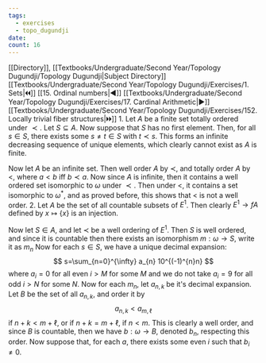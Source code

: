 ```yaml
---
tags:
  - exercises
  - topo_dugundji
date: 
count: 16
---
```

[[Directory]], [[Textbooks/Undergraduate/Second Year/Topology Dugundji/Topology Dugundji|Subject Directory]]
[[Textbooks/Undergraduate/Second Year/Topology Dugundji/Exercises/1. Sets|🞀🞀]] [[15. Ordinal numbers|◀]] [[Textbooks/Undergraduate/Second Year/Topology Dugundji/Exercises/17. Cardinal Arithmetic|▶]] [[Textbooks/Undergraduate/Second Year/Topology Dugundji/Exercises/152. Locally trivial fiber structures|🞂🞂]]
1. 
Let ${} A {}$ be a finite set totally ordered under $\prec {}$. Let ${} S \subseteq A {}$. Now suppose that $S$ has no first element. Then, for all ${} s \in S {}$, there exists some ${} s\neq t \in S {}$ with ${} t \prec s {}$. This forms an infinite decreasing sequence of unique elements, which clearly cannot exist as ${} A {}$ is finite. 

Now let $A {}$ be an infinite set. Then well order $A$ by $\prec$, and totally order $A$ by $<$, where $a<b {}$ iff ${} b \prec a {}$. Now since $A$ is infinite, then it contains a well ordered set isomorphic to $\omega$ under ${} \prec {}$. Then under $<$, it contains a set isomorphic to $\omega^{*}$, and as proved before, this shows that $<$ is not a well order.
2. 
Let $A$ be the set of all countable subsets of ${} E^{1}$. Then clearly ${} E^{1}\to{f}A {}$ defined by ${} x \mapsto \{ x \} {}$ is an injection. 

Now let ${} S \in A {}$, and let $\prec$ be a well ordering of ${} E^{1}$. Then $S$ is well ordered, and since it is countable then there exists an isomorphism $m:\omega\to{}S {}$, write it as ${} m_{n} {}$ Now for each ${} s \in S {}$, we have a unique decimal expansion:
$$
s=\sum_{n=0}^{\infty} a_{n} 10^{(-1)^{n}n}
$$
where ${} a_{i}=0 {}$ for all even ${} i>M {}$ for some $M$ and we do not take ${} a_{i}=9 {}$ for all odd ${} i>N {}$ for some ${} N$. Now for each ${} m_{n}$, let ${} a_{n,\, k} {}$ be it's decimal expansion. Let $B$ be the set of all ${} a_{n,\, k} {}$, and order it by
$$
a_{n,\, k}<a_{m,\, \ell}
$$
if ${} n+k <m+\ell {}$, or if ${} n+k=m+\ell {}$, if ${} n <m {}$. This is clearly a well order, and since $B {}$ is countable, then we have ${} b:\omega \to{}B {}$, denoted ${} b_{n} {}$, respecting this order. Now suppose that, for each $a {}$, there exists some even $i {}$ such that ${} b_{i}\neq 0 {}$. 